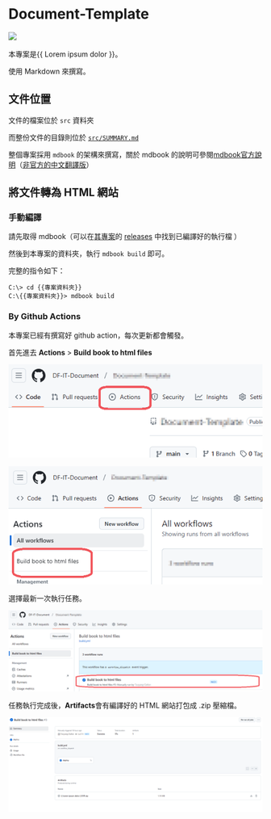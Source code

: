 # Document-Template

![](https://img.shields.io/badge/Generator-mdbook-black?logo=mdbook&logoColor=black&labelColor=white)

本專案是{{ Lorem ipsum dolor }}。

使用 Markdown 來撰寫。

## 文件位置

文件的檔案位於 `src` 資料夾

而整份文件的目錄則位於 [`src/SUMMARY.md`](./src/SUMMARY.md)

整個專案採用 `mdbook` 的架構來撰寫，關於 mdbook 的說明可參閱[mdbook官方說明](https://rust-lang.github.io/mdBook/index.html)（[非官方的中文翻譯版](https://hellowac.github.io/mdbook-doc-zh/zh-cn/index.html)）

## 將文件轉為 HTML 網站

### 手動編譯

請先取得 mdbook（可以在[其專案](https://github.com/rust-lang/mdBook)的 [releases](https://github.com/rust-lang/mdBook/releases) 中找到已編譯好的執行檔 ）

然後到本專案的資料夾，執行 `mdbook build` 即可。

完整的指令如下：

```shell
C:\> cd {{專案資料夾}}
C:\{{專案資料夾}}> mdbook build
```

### By Github Actions

本專案已經有撰寫好 github action，每次更新都會觸發。

首先進去 **Actions** > **Build book to html files** 

![Actions](image.png)

![Build book to html files](image-1.png)

選擇最新一次執行任務。

![最新一次執行任務](image-2.png)


任務執行完成後，**Artifacts**會有編譯好的 HTML 網站打包成 .zip 壓縮檔。

![alt text](image-3.png)


